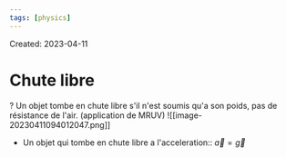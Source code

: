 ```yaml
---
tags: [physics] 
---
```

Created: 2023-04-11

# Chute libre
?
Un objet tombe en chute libre s'il n'est soumis qu'a son poids, pas de résistance de l'air. (application de MRUV)
![[image-20230411094012047.png]]
<!--SR:!2024-07-17,114,170-->

- Un objet qui tombe en chute libre a l'acceleration:: $\vec{a}=\vec{g}$
<!--SR:!2025-04-05,411,230-->
